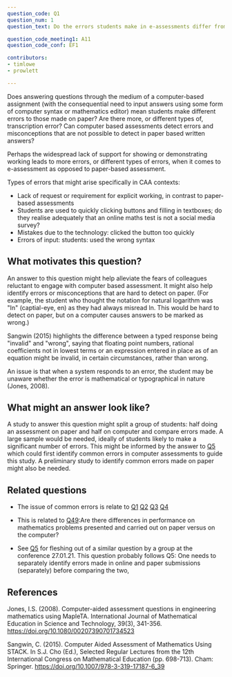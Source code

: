 ```yaml
---
question_code: Q1
question_num: 1
question_text: Do the errors students make in e-assessments differ from those they make in paper-based assessments?

question_code_meeting1: A11
question_code_conf: EF1

contributors:
- timlowe
- prowlett

---
```

Does answering questions through the medium of a computer-based assignment (with the consequential need to input answers using some form of computer syntax or mathematics editor) mean students make different errors to those made on paper? Are there more, or different types of, transcription error? Can computer based assessments detect errors and misconceptions that are not possible to detect in paper based written answers?

Perhaps the widespread lack of support for showing or demonstrating working leads to more errors, or different types of errors, when it comes to e-assessment as opposed to paper-based assessment.

Types of errors that might arise specifically in CAA contexts:
- Lack of request or requirement for explicit working, in contrast to paper-based assessments
- Students are used to quickly clicking buttons and filling in textboxes; do they realise adequately that an online maths test is not a social media survey? 
- Mistakes due to the technology: clicked the button too quickly
- Errors of input: students: used the wrong syntax

## What motivates this question?

An answer to this question might help alleviate the fears of colleagues reluctant to engage with computer based assessment. It might also help identify errors or misconceptions that are hard to detect on paper. (For example, the student who thought the notation for natural logarithm was "In" (captial-eye, en) as they had always misread ln. This would be hard to detect on paper, but on a computer causes answers to be marked as wrong.)

Sangwin (2015) highlights the difference between a typed response being "invalid" and "wrong", saying that floating point numbers, rational coefficients not in lowest terms or an expression entered in place as of an equation might be invalid, in certain circumstances, rather than wrong.

An issue is that when a system responds to an error, the student may be unaware whether the error is mathematical or typographical in nature (Jones, 2008).

## What might an answer look like?

A study to answer this question might split a group of students: half doing an assessment on paper and half on computer and compare errors made. A large sample would be needed, ideally of students likely to make a significant number of errors. This might be informed by the answer to [Q5](Q5) which could first identify common errors in computer assessments to guide this study. A preliminary study to identify common errors made on paper might also be needed.


## Related questions


* The issue of common errors is relate to [Q1](Q1) [Q2](Q2) [Q3](Q3) [Q4](Q4)

* This is related to [Q49](49):Are there differences in performance on mathematics problems presented and carried out on paper versus on the computer?

* See [Q5](Q5) for fleshing out of a similar question by a group at the conference 27.01.21. This question probably follows Q5: One needs to separately identify errors made in online and paper submissions (separately) before comparing the two,


## References

Jones, I.S. (2008). Computer-aided assessment questions in engineering mathematics using MapleTA. International Journal of Mathematical Education in Science and Technology, 39(3), 341-356. https://doi.org/10.1080/00207390701734523

Sangwin, C. (2015). Computer Aided Assessment of Mathematics Using STACK. In S.J. Cho (Ed.), Selected Regular Lectures from the 12th International Congress on Mathematical Education (pp. 698-713). Cham: Springer. https://doi.org/10.1007/978-3-319-17187-6_39
